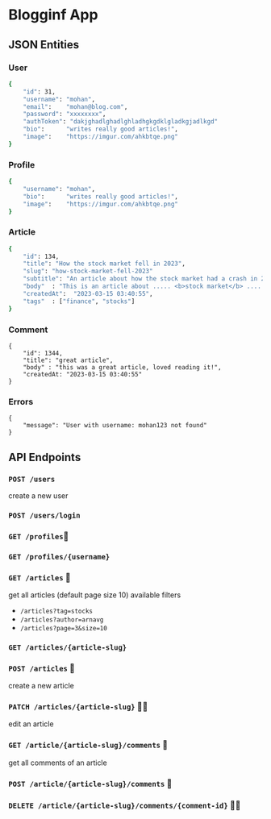 # Blogginf App

## JSON Entities

### User

```bash
{
    "id": 31,
    "username": "mohan",
    "email":	"mohan@blog.com",
    "password": "xxxxxxxx",
    "authToken": "dakjghadlghadlghladhgkgdklgladkgjadlkgd"
    "bio": 		"writes really good articles!",
    "image":	"https://imgur.com/ahkbtqe.png"
}
```

### Profile

```bash
{
    "username": "mohan",
    "bio": 		"writes really good articles!",
    "image":	"https://imgur.com/ahkbtqe.png"
}
```

### Article

```bash
{
    "id": 134,
    "title": "How the stock market fell in 2023",
    "slug": "how-stock-market-fell-2023"
    "subtitle": "An article about how the stock market had a crash in 2022",
    "body"	: "This is an article about ..... <b>stock market</b> .... <i>2022</i> .........",
    "createdAt":  "2023-03-15 03:40:55",
    "tags"	: ["finance", "stocks"]
}
```

### Comment

    {
	    "id": 1344,
	    "title": "great article",
	    "body" : "this was a great article, loved reading it!",
	    "createdAt: "2023-03-15 03:40:55"
    }

### Errors
```
{
    "message": "User with username: mohan123 not found"
}
```

## API Endpoints

### `POST /users`
create a new user

### `POST /users/login`

### `GET /profiles`📄

### `GET /profiles/{username}`


### `GET /articles` 📄
get all articles (default page size 10)
available filters

- `/articles?tag=stocks`
- `/articles?author=arnavg`
- `/articles?page=3&size=10`

### `GET /articles/{article-slug}`

### `POST /articles` 🔐
create a new article

### `PATCH /articles/{article-slug}` 🔐👤
edit an article


### `GET /article/{article-slug}/comments` 📄
get all comments of an article

### `POST /article/{article-slug}/comments` 🔐

### `DELETE /article/{article-slug}/comments/{comment-id}` 🔐👤